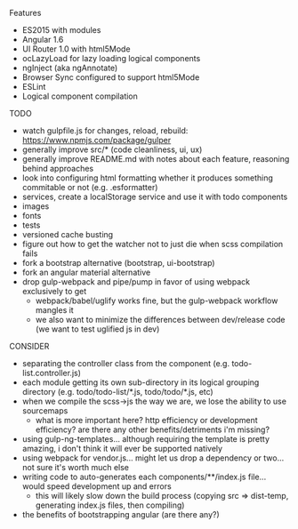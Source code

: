 Features
- ES2015 with modules
- Angular 1.6
- UI Router 1.0 with html5Mode
- ocLazyLoad for lazy loading logical components
- ngInject (aka ngAnnotate)
- Browser Sync configured to support html5Mode
- ESLint
- Logical component compilation

TODO
- watch gulpfile.js for changes, reload, rebuild: https://www.npmjs.com/package/gulper
- generally improve src/* (code cleanliness, ui, ux)
- generally improve README.md with notes about each feature, reasoning behind approaches
- look into configuring html formatting whether it produces something commitable or not (e.g. .esformatter)
- services, create a localStorage service and use it with todo components
- images
- fonts
- tests
- versioned cache busting
- figure out how to get the watcher not to just die when scss compilation fails
- fork a bootstrap alternative (bootstrap, ui-bootstrap)
- fork an angular material alternative
- drop gulp-webpack and pipe/pump in favor of using webpack exclusively to get
    - webpack/babel/uglify works fine, but the gulp-webpack workflow mangles it
    - we also want to minimize the differences between dev/release code (we want to test uglified js in dev)

CONSIDER
- separating the controller class from the component (e.g. todo-list.controller.js)
- each module getting its own sub-directory in its logical grouping directory (e.g. todo/todo-list/\*.js, todo/todo/\*.js, etc)
- when we compile the scss->js the way we are, we lose the ability to use sourcemaps
    - what is more important here? http efficiency or development efficiency? are there any other benefits/detriments i'm missing?
- using gulp-ng-templates... although requiring the template is pretty amazing, i don't think it will ever be supported natively
- using webpack for vendor.js... might let us drop a dependency or two... not sure it's worth much else
- writing code to auto-generates each components/**/index.js file... would speed development up and errors
    - this will likely slow down the build process (copying src => dist-temp, generating index.js files, then compiling)
- the benefits of bootstrapping angular (are there any?)
